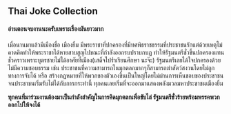 ## Thai Joke Collection

#### อ่านตอนจบงานนะครับเพราะเรื่องมันยาวมาก

เมื่อนานมาแล้วมีเมืองชื่อ เมืองยิ้ม มีพระราชาที่ปกครองที่มีทศพิธราชธรรมที่ประชาชนรักแต่ด้วยเหตุไม่คาดคิดทำให้พระราชาได้หายสาบสูญไปขณะที่กำลังออกรบปราบกบฏ ทำให้รัฐมนตรีชั่วขึ้นปกครองแทนชั่วคราวเพราะบุตรชายไม่ได้อาศัยที่เมือง(เสด็จไปร่ำเรียนศึกษา นะจ๊ะ) รัฐมนตรีเลยได้ใจปกครองด้วยไม่มีความชอบธรรม เช่น ประชาชนที่ความสามารถในมุกตลกมากๆก็สามารถฆ่าสัตว์สงวนโดยไม่ถูกทางการจับได้ หรือ สร้างกฏหมายที่ให้พวกของตัวเองขึ้นเป็นใหญ่โดยไม่ผ่านการเห็นชอบของประชาชน จนประชาชนเริ่มรับไม่ได้กับการกระทำนี้ ทุกคนเลยเริ่มที่จะออกมาแสดงพลังมวลมหาประชาชนเมืองยิ้ม

**ทุกคนที่มาร่วมงานต้องมาเป็นกำลังสำคัญในการคิดมุกตลกเพื่อขับไล่ รัฐมนตรีชั่วร้ายพร้อมพรรคพวกออกไปให้จงได้**
